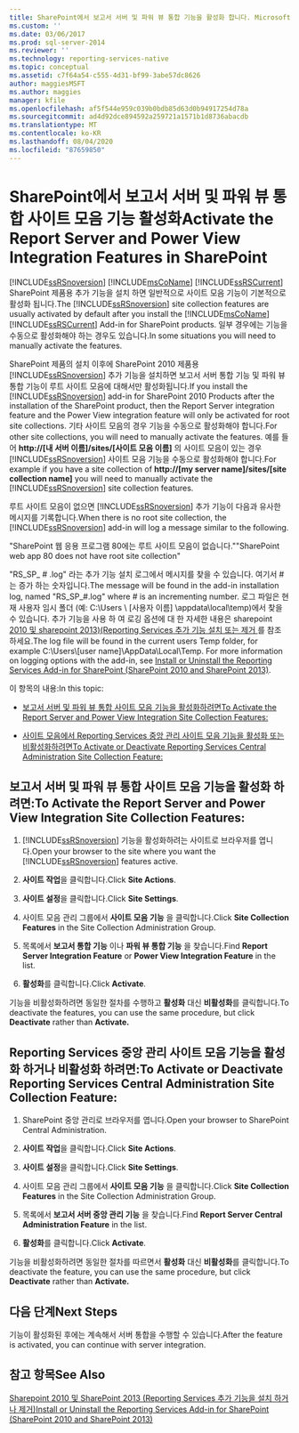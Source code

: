 ```yaml
---
title: SharePoint에서 보고서 서버 및 파워 뷰 통합 기능을 활성화 합니다. Microsoft Docs
ms.custom: ''
ms.date: 03/06/2017
ms.prod: sql-server-2014
ms.reviewer: ''
ms.technology: reporting-services-native
ms.topic: conceptual
ms.assetid: c7f64a54-c555-4d31-bf99-3abe57dc8626
author: maggiesMSFT
ms.author: maggies
manager: kfile
ms.openlocfilehash: af5f544e959c039b0bdb85d63d0b94917254d78a
ms.sourcegitcommit: ad4d92dce894592a259721a1571b1d8736abacdb
ms.translationtype: MT
ms.contentlocale: ko-KR
ms.lasthandoff: 08/04/2020
ms.locfileid: "87659850"
---
```

# <a name="activate-the-report-server-and-power-view-integration-features-in-sharepoint"></a><span data-ttu-id="0e3dc-102">SharePoint에서 보고서 서버 및 파워 뷰 통합 사이트 모음 기능 활성화</span><span class="sxs-lookup"><span data-stu-id="0e3dc-102">Activate the Report Server and Power View Integration Features in SharePoint</span></span>
  <span data-ttu-id="0e3dc-103">[!INCLUDE[ssRSnoversion](../includes/ssrsnoversion-md.md)] [!INCLUDE[msCoName](../includes/msconame-md.md)] [!INCLUDE[ssRSCurrent](../includes/ssrscurrent-md.md)] SharePoint 제품용 추가 기능을 설치 하면 일반적으로 사이트 모음 기능이 기본적으로 활성화 됩니다.</span><span class="sxs-lookup"><span data-stu-id="0e3dc-103">The [!INCLUDE[ssRSnoversion](../includes/ssrsnoversion-md.md)] site collection features are usually activated by default after you install the [!INCLUDE[msCoName](../includes/msconame-md.md)] [!INCLUDE[ssRSCurrent](../includes/ssrscurrent-md.md)] Add-in for SharePoint products.</span></span> <span data-ttu-id="0e3dc-104">일부 경우에는 기능을 수동으로 활성화해야 하는 경우도 있습니다.</span><span class="sxs-lookup"><span data-stu-id="0e3dc-104">In some situations you will need to manually activate the features.</span></span>  
  
 <span data-ttu-id="0e3dc-105">SharePoint 제품의 설치 이후에 SharePoint 2010 제품용 [!INCLUDE[ssRSnoversion](../includes/ssrsnoversion-md.md)] 추가 기능을 설치하면 보고서 서버 통합 기능 및 파워 뷰 통합 기능이 루트 사이트 모음에 대해서만 활성화됩니다.</span><span class="sxs-lookup"><span data-stu-id="0e3dc-105">If you install the [!INCLUDE[ssRSnoversion](../includes/ssrsnoversion-md.md)] add-in for SharePoint 2010 Products after the installation of the SharePoint product, then the Report Server integration feature and the Power View integration feature will only be activated for root site collections.</span></span> <span data-ttu-id="0e3dc-106">기타 사이트 모음의 경우 기능을 수동으로 활성화해야 합니다.</span><span class="sxs-lookup"><span data-stu-id="0e3dc-106">For other site collections, you will need to manually activate the features.</span></span> <span data-ttu-id="0e3dc-107">예를 들어 **http://[내 서버 이름]/sites/[사이트 모음 이름]** 의 사이트 모음이 있는 경우 [!INCLUDE[ssRSnoversion](../includes/ssrsnoversion-md.md)] 사이트 모음 기능을 수동으로 활성화해야 합니다.</span><span class="sxs-lookup"><span data-stu-id="0e3dc-107">For example if you have a site collection of **http://[my server name]/sites/[site collection name]** you will need to manually activate the [!INCLUDE[ssRSnoversion](../includes/ssrsnoversion-md.md)] site collection features.</span></span>  
  
 <span data-ttu-id="0e3dc-108">루트 사이트 모음이 없으면 [!INCLUDE[ssRSnoversion](../includes/ssrsnoversion-md.md)] 추가 기능이 다음과 유사한 메시지를 기록합니다.</span><span class="sxs-lookup"><span data-stu-id="0e3dc-108">When there is no root site collection, the [!INCLUDE[ssRSnoversion](../includes/ssrsnoversion-md.md)] add-in will log a message similar to the following.</span></span>  
  
 <span data-ttu-id="0e3dc-109">"SharePoint 웹 응용 프로그램 80에는 루트 사이트 모음이 없습니다."</span><span class="sxs-lookup"><span data-stu-id="0e3dc-109">"SharePoint web app 80 does not have root site collection"</span></span>  
  
 <span data-ttu-id="0e3dc-110">"RS_SP_ # .log" 라는 추가 기능 설치 로그에서 메시지를 찾을 수 있습니다. 여기서 #는 증가 하는 숫자입니다.</span><span class="sxs-lookup"><span data-stu-id="0e3dc-110">The message will be found in the add-in installation log, named "RS_SP_#.log" where # is an incrementing number.</span></span> <span data-ttu-id="0e3dc-111">로그 파일은 현재 사용자 임시 폴더 (예: C:\Users \\ [사용자 이름] \appdata\local\temp)에서 찾을 수 있습니다. 추가 기능을 사용 하 여 로깅 옵션에 대 한 자세한 내용은 sharepoint [2010 및 sharepoint 2013&#41;&#40;Reporting Services 추가 기능 설치 또는 제거 ](install-windows/install-or-uninstall-the-reporting-services-add-in-for-sharepoint.md)를 참조 하세요.</span><span class="sxs-lookup"><span data-stu-id="0e3dc-111">The log file will be found in the current users Temp folder, for example C:\Users\\[user name]\AppData\Local\Temp. For more information on logging options with the add-in, see [Install or Uninstall the Reporting Services Add-in for SharePoint &#40;SharePoint 2010 and SharePoint 2013&#41;](install-windows/install-or-uninstall-the-reporting-services-add-in-for-sharepoint.md).</span></span>  
  
 <span data-ttu-id="0e3dc-112">이 항목의 내용:</span><span class="sxs-lookup"><span data-stu-id="0e3dc-112">In this topic:</span></span>  
  
-   [<span data-ttu-id="0e3dc-113">보고서 서버 및 파워 뷰 통합 사이트 모음 기능을 활성화하려면</span><span class="sxs-lookup"><span data-stu-id="0e3dc-113">To Activate the Report Server and Power View Integration Site Collection Features:</span></span>](#bkmk_features)  
  
-   [<span data-ttu-id="0e3dc-114">사이트 모음에서 Reporting Services 중앙 관리 사이트 모음 기능을 활성화 또는 비활성화하려면</span><span class="sxs-lookup"><span data-stu-id="0e3dc-114">To Activate or Deactivate Reporting Services Central Administration Site Collection Feature:</span></span>](#bkmk_centraladmin)  
  
##  <a name="to-activate-the-report-server-and-power-view-integration-site-collection-features"></a><a name="bkmk_features"></a><span data-ttu-id="0e3dc-115">보고서 서버 및 파워 뷰 통합 사이트 모음 기능을 활성화 하려면:</span><span class="sxs-lookup"><span data-stu-id="0e3dc-115">To Activate the Report Server and Power View Integration Site Collection Features:</span></span>  
  
1.  <span data-ttu-id="0e3dc-116">[!INCLUDE[ssRSnoversion](../includes/ssrsnoversion-md.md)] 기능을 활성화하려는 사이트로 브라우저를 엽니다.</span><span class="sxs-lookup"><span data-stu-id="0e3dc-116">Open your browser to the site where you want the [!INCLUDE[ssRSnoversion](../includes/ssrsnoversion-md.md)] features active.</span></span>  
  
2.  <span data-ttu-id="0e3dc-117">**사이트 작업**을 클릭합니다.</span><span class="sxs-lookup"><span data-stu-id="0e3dc-117">Click **Site Actions**.</span></span>  
  
3.  <span data-ttu-id="0e3dc-118">**사이트 설정**을 클릭합니다.</span><span class="sxs-lookup"><span data-stu-id="0e3dc-118">Click **Site Settings**.</span></span>  
  
4.  <span data-ttu-id="0e3dc-119">사이트 모음 관리 그룹에서 **사이트 모음 기능** 을 클릭합니다.</span><span class="sxs-lookup"><span data-stu-id="0e3dc-119">Click **Site Collection Features** in the Site Collection Administration Group.</span></span>  
  
5.  <span data-ttu-id="0e3dc-120">목록에서 **보고서 통합 기능** 이나 **파워 뷰 통합 기능** 을 찾습니다.</span><span class="sxs-lookup"><span data-stu-id="0e3dc-120">Find **Report Server Integration Feature** or **Power View Integration Feature** in the list.</span></span>  
  
6.  <span data-ttu-id="0e3dc-121">**활성화**를 클릭합니다.</span><span class="sxs-lookup"><span data-stu-id="0e3dc-121">Click **Activate**.</span></span>  
  
 <span data-ttu-id="0e3dc-122">기능을 비활성화하려면 동일한 절차를 수행하고 **활성화** 대신 **비활성화**를 클릭합니다.</span><span class="sxs-lookup"><span data-stu-id="0e3dc-122">To deactivate the features, you can use the same procedure, but click **Deactivate** rather than **Activate.**</span></span>  
  
##  <a name="to-activate-or-deactivate-reporting-services-central-administration-site-collection-feature"></a><a name="bkmk_centraladmin"></a><span data-ttu-id="0e3dc-123">Reporting Services 중앙 관리 사이트 모음 기능을 활성화 하거나 비활성화 하려면:</span><span class="sxs-lookup"><span data-stu-id="0e3dc-123">To Activate or Deactivate Reporting Services Central Administration Site Collection Feature:</span></span>  
  
1.  <span data-ttu-id="0e3dc-124">SharePoint 중앙 관리로 브라우저를 엽니다.</span><span class="sxs-lookup"><span data-stu-id="0e3dc-124">Open your browser to SharePoint Central Administration.</span></span>  
  
2.  <span data-ttu-id="0e3dc-125">**사이트 작업**을 클릭합니다.</span><span class="sxs-lookup"><span data-stu-id="0e3dc-125">Click **Site Actions**.</span></span>  
  
3.  <span data-ttu-id="0e3dc-126">**사이트 설정**을 클릭합니다.</span><span class="sxs-lookup"><span data-stu-id="0e3dc-126">Click **Site Settings**.</span></span>  
  
4.  <span data-ttu-id="0e3dc-127">사이트 모음 관리 그룹에서 **사이트 모음 기능** 을 클릭합니다.</span><span class="sxs-lookup"><span data-stu-id="0e3dc-127">Click **Site Collection Features** in the Site Collection Administration Group.</span></span>  
  
5.  <span data-ttu-id="0e3dc-128">목록에서 **보고서 서버 중앙 관리 기능** 을 찾습니다.</span><span class="sxs-lookup"><span data-stu-id="0e3dc-128">Find **Report Server Central Administration Feature** in the list.</span></span>  
  
6.  <span data-ttu-id="0e3dc-129">**활성화**를 클릭합니다.</span><span class="sxs-lookup"><span data-stu-id="0e3dc-129">Click **Activate**.</span></span>  
  
 <span data-ttu-id="0e3dc-130">기능을 비활성화하려면 동일한 절차를 따르면서 **활성화** 대신 **비활성화**를 클릭합니다.</span><span class="sxs-lookup"><span data-stu-id="0e3dc-130">To deactivate the feature, you can use the same procedure, but click **Deactivate** rather than **Activate.**</span></span>  
  
## <a name="next-steps"></a><span data-ttu-id="0e3dc-131">다음 단계</span><span class="sxs-lookup"><span data-stu-id="0e3dc-131">Next Steps</span></span>  
 <span data-ttu-id="0e3dc-132">기능이 활성화된 후에는 계속해서 서버 통합을 수행할 수 있습니다.</span><span class="sxs-lookup"><span data-stu-id="0e3dc-132">After the feature is activated, you can continue with server integration.</span></span>  
  
## <a name="see-also"></a><span data-ttu-id="0e3dc-133">참고 항목</span><span class="sxs-lookup"><span data-stu-id="0e3dc-133">See Also</span></span>  
 [<span data-ttu-id="0e3dc-134">Sharepoint 2010 및 SharePoint 2013 &#40;Reporting Services 추가 기능을 설치 하거나 제거&#41;</span><span class="sxs-lookup"><span data-stu-id="0e3dc-134">Install or Uninstall the Reporting Services Add-in for SharePoint &#40;SharePoint 2010 and SharePoint 2013&#41;</span></span>](install-windows/install-or-uninstall-the-reporting-services-add-in-for-sharepoint.md)  
  
  
